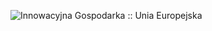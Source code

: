 ![Innowacyjna Gospodarka :: Unia Europejska](https://git.icm.edu.pl/lpawelc/geo/raw/master/StopkaOCEAN_Oprogramowanie.png)